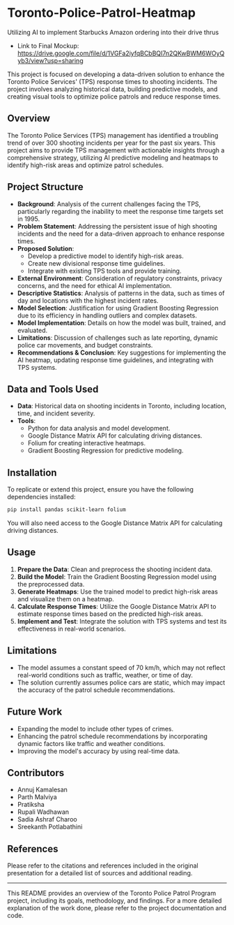 # Toronto-Police-Patrol-Heatmap
Utilizing AI to implement Starbucks Amazon ordering into their drive thrus
- Link to Final Mockup: https://drive.google.com/file/d/1VGFa2iyfqBCbBQI7n2QKwBWM6WOyQyb3/view?usp=sharing

This project is focused on developing a data-driven solution to enhance the Toronto Police Services' (TPS) response times to shooting incidents. The project involves analyzing historical data, building predictive models, and creating visual tools to optimize police patrols and reduce response times.

## Overview

The Toronto Police Services (TPS) management has identified a troubling trend of over 300 shooting incidents per year for the past six years. This project aims to provide TPS management with actionable insights through a comprehensive strategy, utilizing AI predictive modeling and heatmaps to identify high-risk areas and optimize patrol schedules.

## Project Structure

- **Background**: Analysis of the current challenges facing the TPS, particularly regarding the inability to meet the response time targets set in 1995.
- **Problem Statement**: Addressing the persistent issue of high shooting incidents and the need for a data-driven approach to enhance response times.
- **Proposed Solution**: 
  - Develop a predictive model to identify high-risk areas.
  - Create new divisional response time guidelines.
  - Integrate with existing TPS tools and provide training.
- **External Environment**: Consideration of regulatory constraints, privacy concerns, and the need for ethical AI implementation.
- **Descriptive Statistics**: Analysis of patterns in the data, such as times of day and locations with the highest incident rates.
- **Model Selection**: Justification for using Gradient Boosting Regression due to its efficiency in handling outliers and complex datasets.
- **Model Implementation**: Details on how the model was built, trained, and evaluated.
- **Limitations**: Discussion of challenges such as late reporting, dynamic police car movements, and budget constraints.
- **Recommendations & Conclusion**: Key suggestions for implementing the AI heatmap, updating response time guidelines, and integrating with TPS systems.

## Data and Tools Used

- **Data**: Historical data on shooting incidents in Toronto, including location, time, and incident severity.
- **Tools**: 
  - Python for data analysis and model development.
  - Google Distance Matrix API for calculating driving distances.
  - Folium for creating interactive heatmaps.
  - Gradient Boosting Regression for predictive modeling.

## Installation

To replicate or extend this project, ensure you have the following dependencies installed:

```bash
pip install pandas scikit-learn folium
```

You will also need access to the Google Distance Matrix API for calculating driving distances.

## Usage

1. **Prepare the Data**: Clean and preprocess the shooting incident data.
2. **Build the Model**: Train the Gradient Boosting Regression model using the preprocessed data.
3. **Generate Heatmaps**: Use the trained model to predict high-risk areas and visualize them on a heatmap.
4. **Calculate Response Times**: Utilize the Google Distance Matrix API to estimate response times based on the predicted high-risk areas.
5. **Implement and Test**: Integrate the solution with TPS systems and test its effectiveness in real-world scenarios.

## Limitations

- The model assumes a constant speed of 70 km/h, which may not reflect real-world conditions such as traffic, weather, or time of day.
- The solution currently assumes police cars are static, which may impact the accuracy of the patrol schedule recommendations.

## Future Work

- Expanding the model to include other types of crimes.
- Enhancing the patrol schedule recommendations by incorporating dynamic factors like traffic and weather conditions.
- Improving the model's accuracy by using real-time data.

## Contributors

- Annuj Kamalesan
- Parth Malviya
- Pratiksha
- Rupali Wadhawan
- Sadia Ashraf Charoo
- Sreekanth Potlabathini

## References

Please refer to the citations and references included in the original presentation for a detailed list of sources and additional reading.

---

This README provides an overview of the Toronto Police Patrol Program project, including its goals, methodology, and findings. For a more detailed explanation of the work done, please refer to the project documentation and code.
